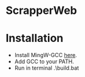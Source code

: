 # ScrapperWeb
# Installation
- Install MingW-GCC [here](http://www.mingw.org/).
- Add GCC to your PATH.
- Run in terminal .\build.bat
